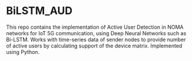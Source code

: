 # BiLSTM_AUD
This repo contains the implementation of Active User Detection in NOMA networks for IoT 5G communication, using Deep Neural Networks such as Bi-LSTM. Works with time-series data of sender nodes to provide number of active users by calculating support of the device matrix. Implemented using Python.
